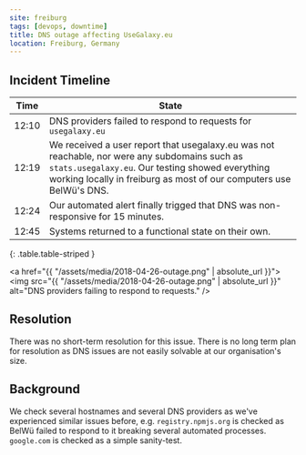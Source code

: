 ```yaml
---
site: freiburg
tags: [devops, downtime]
title: DNS outage affecting UseGalaxy.eu
location: Freiburg, Germany
---
```


## Incident Timeline

Time  | State
---   | ---
12:10 | DNS providers failed to respond to requests for `usegalaxy.eu`
12:19 | We received a user report that usegalaxy.eu was not reachable, nor were any subdomains such as `stats.usegalaxy.eu`. Our testing showed everything working locally in freiburg as most of our computers use BelWü's DNS.
12:24 | Our automated alert finally trigged that DNS was non-responsive for 15 minutes.
12:45 | Systems returned to a functional state on their own.
{: .table.table-striped }

<a href="{{ "/assets/media/2018-04-26-outage.png" | absolute_url }}">
<img src="{{ "/assets/media/2018-04-26-outage.png" | absolute_url }}" alt="DNS providers failing to respond to requests." />
</a>


## Resolution

There was no short-term resolution for this issue. There is no long term plan
for resolution as DNS issues are not easily solvable at our organisation's
size.

## Background

We check several hostnames and several DNS providers as we've experienced
similar issues before, e.g. `registry.npmjs.org` is checked as BelWü failed to
respond to it breaking several automated processes. `google.com` is checked as a simple sanity-test.
